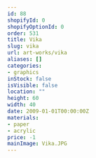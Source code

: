 ```yaml
---
id: 88
shopifyId: 0
shopifyOptionId: 0
order: 531
title: Vika
slug: vika
url: art-works/vika
aliases: []
categories:
- graphics
inStock: false
isVisible: false
location: ""
height: 60
width: 40
date: 2009-01-01T00:00:00Z
materials:
- paper
- acrylic
price: -1
mainImage: Vika.JPG
---
```

